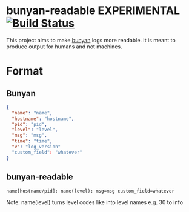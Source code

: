 # bunyan-readable EXPERIMENTAL [![Build Status](https://travis-ci.org/GamingCoder/bunyan-readable.svg?branch=master)](https://travis-ci.org/GamingCoder/bunyan-readable)
This project aims to make [bunyan](https://www.npmjs.org/package/bunyan) logs more readable. It is meant to produce output for humans and not machines.

# Format
## Bunyan
```json
{
  "name": "name",
  "hostname": "hostname",
  "pid": "pid",
  "level": "level",
  "msg": "msg",
  "time": "time",
  "v": "log_version"
  "custom_field": "whatever"
}
```
## bunyan-readable
```
name[hostname/pid]: name(level): msg=msg custom_field=whatever
```
Note: name(level) turns level codes like into level names e.g. 30 to info